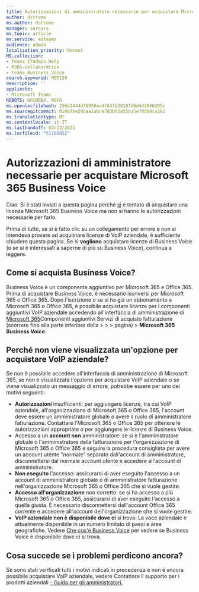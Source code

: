 ```yaml
---
title: Autorizzazioni di amministratore necessarie per acquistare Microsoft 365 Business Voice
author: dstrome
ms.author: dstrome
manager: serdars
ms.topic: article
ms.service: msteams
audience: admin
localization_priority: Normal
MS.collection:
- Teams_ITAdmin_Help
- M365-collaboration
- Teams_Business_Voice
search.appverid: MET150
description: ''
appliesto:
- Microsoft Teams
ROBOTS: NOINDEX, NOFO
ms.openlocfilehash: 236b3444d78950ea4f84fb28187d6d4d3046205c
ms.sourcegitcommit: 01087be29daa3abce7d3b03a55ba5ef8db4ca161
ms.translationtype: MT
ms.contentlocale: it-IT
ms.lasthandoff: 03/23/2021
ms.locfileid: "51102852"
---
```

# <a name="admin-permissions-needed-to-buy-microsoft-365-business-voice"></a>Autorizzazioni di amministratore necessarie per acquistare Microsoft 365 Business Voice

Ciao. Si è stati inviati a questa pagina perché [si](../whats-business-voice.md) è tentato di acquistare una licenza Microsoft 365 Business Voice ma non si hanno le autorizzazioni necessarie per farlo.

Prima di tutto, se si è fatto clic su un collegamento per errore e non si intendeva provare ad acquistare licenze di VoIP aziendale, è sufficiente chiudere questa pagina. Se si **vogliono** acquistare licenze di Business Voice (o se si è interessati a saperne di più su Business Voice), continua a leggere.

## <a name="how-can-i-buy-business-voice"></a>Come si acquista Business Voice?

Business Voice è un componente aggiuntivo per Microsoft 365 e Office 365. Prima di acquistare Business Voice, è necessario iscriversi per Microsoft 365 o Office 365. Dopo l'iscrizione o se si ha già un abbonamento a Microsoft 365 o Office 365, è possibile acquistare licenze per i componenti aggiuntivi VoIP aziendale accedendo all'interfaccia di amministrazione di [Microsoft 365](https://admin.microsoft.com)Componenti aggiuntivi Servizi di acquisto fatturazione (scorrere fino alla parte inferiore della  >    >    >   pagina) > **Microsoft 365 Business Voice**.

## <a name="why-dont-i-see-an-option-to-buy-business-voice"></a>Perché non viene visualizzata un'opzione per acquistare VoIP aziendale?

Se non è possibile accedere all'interfaccia di amministrazione di Microsoft 365, se non è visualizzata l'opzione per acquistare VoIP aziendale o se viene visualizzato un messaggio di errore, potrebbe essere per uno dei motivi seguenti:

- **Autorizzazioni** insufficienti: per aggiungere licenze, tra cui VoIP aziendale, all'organizzazione di Microsoft 365 o Office 365, l'account deve essere un amministratore globale o avere il ruolo di amministratore fatturazione. Contattare l'Microsoft 365 o Office 365 per ottenere le autorizzazioni appropriate o per aggiungere le licenze di Business Voice.
- Accesso a un **account non** amministratore: se si è l'amministratore globale o l'amministratore della fatturazione per l'organizzazione di Microsoft 365 o Office 365 e seguire la procedura consigliata per avere un account utente "normale" separato dall'account di amministratore, disconnettersi dal normale account utente e accedere all'account di amministratore.
- **Non eseguito** l'accesso: assicurarsi di aver eseguito l'accesso a un account di amministratore globale o di amministratore fatturazione nell'organizzazione Microsoft 365 o Office 365 che si vuole gestire.
- **Accesso all'organizzazione** non corretto: se si ha accesso a più Microsoft 365 o Office 365, assicurarsi di aver eseguito l'accesso a quella giusta. È necessario disconnettersi dall'account Office 365 corrente e accedere all'account dell'organizzazione che si vuole gestire.
- **VoIP aziendale non è disponibile dove ci** si trova: La voce aziendale è attualmente disponibile in un numero limitato di paesi e aree geografiche. Vedere [Che cos'è Business Voice](../whats-business-voice.md) per vedere se Business Voice è disponibile dove ci si trova.

## <a name="what-if-im-still-having-trouble"></a>Cosa succede se i problemi perdicono ancora?

Se sono stati verificati tutti i motivi indicati in precedenza e non è ancora possibile acquistare VoIP aziendale, vedere Contattare il supporto per i prodotti aziendali [- Guida per gli amministratori.](/microsoft-365/admin/contact-support-for-business-products)